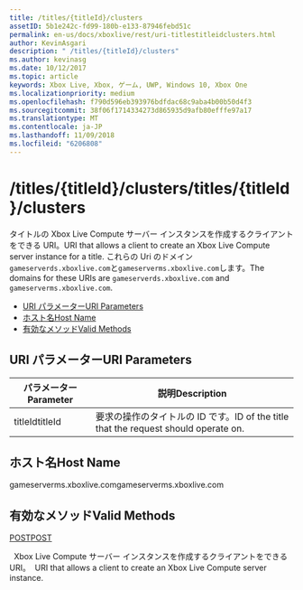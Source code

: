 ```yaml
---
title: /titles/{titleId}/clusters
assetID: 5b1e242c-fd99-180b-e133-87946febd51c
permalink: en-us/docs/xboxlive/rest/uri-titlestitleidclusters.html
author: KevinAsgari
description: " /titles/{titleId}/clusters"
ms.author: kevinasg
ms.date: 10/12/2017
ms.topic: article
keywords: Xbox Live, Xbox, ゲーム, UWP, Windows 10, Xbox One
ms.localizationpriority: medium
ms.openlocfilehash: f790d596eb393976bdfdac68c9aba4b00b50d4f3
ms.sourcegitcommit: 38f06f1714334273d865935d9afb80efffe97a17
ms.translationtype: MT
ms.contentlocale: ja-JP
ms.lasthandoff: 11/09/2018
ms.locfileid: "6206808"
---
```

# <a name="titlestitleidclusters"></a><span data-ttu-id="e1eb8-104">/titles/{titleId}/clusters</span><span class="sxs-lookup"><span data-stu-id="e1eb8-104">/titles/{titleId}/clusters</span></span>
<span data-ttu-id="e1eb8-105">タイトルの Xbox Live Compute サーバー インスタンスを作成するクライアントをできる URI。</span><span class="sxs-lookup"><span data-stu-id="e1eb8-105">URI that allows a client to create an Xbox Live Compute server instance for a title.</span></span> <span data-ttu-id="e1eb8-106">これらの Uri のドメイン`gameserverds.xboxlive.com`と`gameserverms.xboxlive.com`します。</span><span class="sxs-lookup"><span data-stu-id="e1eb8-106">The domains for these URIs are `gameserverds.xboxlive.com` and `gameserverms.xboxlive.com`.</span></span>
 
  * [<span data-ttu-id="e1eb8-107">URI パラメーター</span><span class="sxs-lookup"><span data-stu-id="e1eb8-107">URI Parameters</span></span>](#ID4EU)
  * [<span data-ttu-id="e1eb8-108">ホスト名</span><span class="sxs-lookup"><span data-stu-id="e1eb8-108">Host Name</span></span>](#ID4EIB)
  * [<span data-ttu-id="e1eb8-109">有効なメソッド</span><span class="sxs-lookup"><span data-stu-id="e1eb8-109">Valid Methods</span></span>](#ID4EPB)
 
<a id="ID4EU"></a>

 
## <a name="uri-parameters"></a><span data-ttu-id="e1eb8-110">URI パラメーター</span><span class="sxs-lookup"><span data-stu-id="e1eb8-110">URI Parameters</span></span>
 
| <span data-ttu-id="e1eb8-111">パラメーター</span><span class="sxs-lookup"><span data-stu-id="e1eb8-111">Parameter</span></span>| <span data-ttu-id="e1eb8-112">説明</span><span class="sxs-lookup"><span data-stu-id="e1eb8-112">Description</span></span>| 
| --- | --- | 
| <span data-ttu-id="e1eb8-113">titleId</span><span class="sxs-lookup"><span data-stu-id="e1eb8-113">titleId</span></span>| <span data-ttu-id="e1eb8-114">要求の操作のタイトルの ID です。</span><span class="sxs-lookup"><span data-stu-id="e1eb8-114">ID of the title that the request should operate on.</span></span>| 
  
<a id="ID4EIB"></a>

 
## <a name="host-name"></a><span data-ttu-id="e1eb8-115">ホスト名</span><span class="sxs-lookup"><span data-stu-id="e1eb8-115">Host Name</span></span>
 
<span data-ttu-id="e1eb8-116">gameserverms.xboxlive.com</span><span class="sxs-lookup"><span data-stu-id="e1eb8-116">gameserverms.xboxlive.com</span></span>
  
<a id="ID4EPB"></a>

 
## <a name="valid-methods"></a><span data-ttu-id="e1eb8-117">有効なメソッド</span><span class="sxs-lookup"><span data-stu-id="e1eb8-117">Valid Methods</span></span>
  
[<span data-ttu-id="e1eb8-118">POST</span><span class="sxs-lookup"><span data-stu-id="e1eb8-118">POST</span></span>](uri-titlestitleidclusters-post.md)
 
<span data-ttu-id="e1eb8-119">&nbsp;&nbsp;Xbox Live Compute サーバー インスタンスを作成するクライアントをできる URI。</span><span class="sxs-lookup"><span data-stu-id="e1eb8-119">&nbsp;&nbsp;URI that allows a client to create an Xbox Live Compute server instance.</span></span>
   